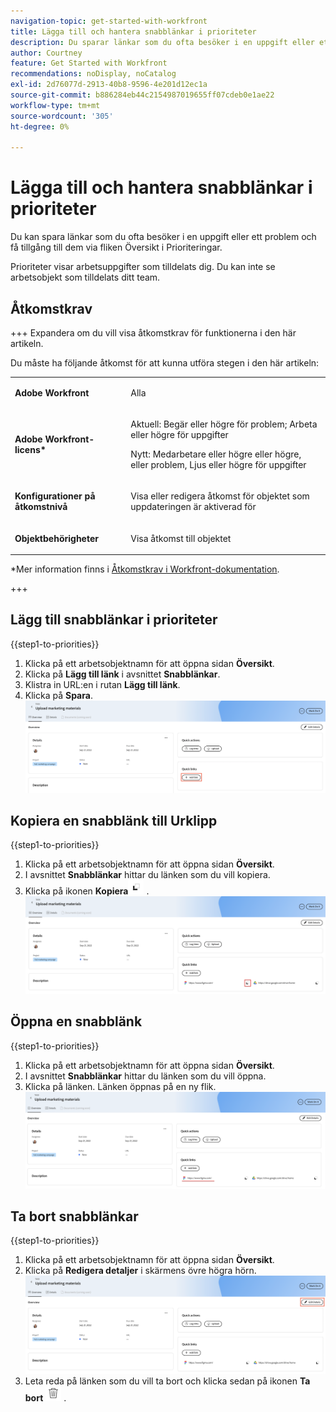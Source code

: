 ```yaml
---
navigation-topic: get-started-with-workfront
title: Lägga till och hantera snabblänkar i prioriteter
description: Du sparar länkar som du ofta besöker i en uppgift eller ett problem i Prioriteter.
author: Courtney
feature: Get Started with Workfront
recommendations: noDisplay, noCatalog
exl-id: 2d76077d-2913-40b8-9596-4e201d12ec1a
source-git-commit: b886284eb44c2154987019655ff07cdeb0e1ae22
workflow-type: tm+mt
source-wordcount: '305'
ht-degree: 0%

---
```


# Lägga till och hantera snabblänkar i prioriteter

Du kan spara länkar som du ofta besöker i en uppgift eller ett problem och få tillgång till dem via fliken Översikt i Prioriteringar.

Prioriteter visar arbetsuppgifter som tilldelats dig. Du kan inte se arbetsobjekt som tilldelats ditt team.

## Åtkomstkrav

+++ Expandera om du vill visa åtkomstkrav för funktionerna i den här artikeln.

Du måste ha följande åtkomst för att kunna utföra stegen i den här artikeln:

<table style="table-layout:auto"> 
 <col> 
 </col> 
 <col> 
 </col> 
 <tbody> 
  <tr> 
   <td role="rowheader"><strong>Adobe Workfront</strong></td> 
   <td> <p>Alla</p> </td> 
  </tr> 
  <tr> 
   <td role="rowheader"><strong>Adobe Workfront-licens*</strong></td> 
   <td> 
   <p>Aktuell: Begär eller högre för problem; Arbeta eller högre för uppgifter</p>
   <p>Nytt: Medarbetare eller högre eller högre, eller problem, Ljus eller högre för uppgifter</p> 
   </td> 
  </tr> 
  <tr> 
   <td role="rowheader"><strong>Konfigurationer på åtkomstnivå</strong></td> 
   <td> <p>Visa eller redigera åtkomst för objektet som uppdateringen är aktiverad för</p></td> 
  </tr> 
  <tr> 
   <td role="rowheader"><strong>Objektbehörigheter</strong></td> 
   <td> <p>Visa åtkomst till objektet</p></td> 
  </tr> 
 </tbody> 
</table>

*Mer information finns i [Åtkomstkrav i Workfront-dokumentation](/help/quicksilver/administration-and-setup/add-users/access-levels-and-object-permissions/access-level-requirements-in-documentation.md).

+++

## Lägg till snabblänkar i prioriteter

{{step1-to-priorities}}

1. Klicka på ett arbetsobjektnamn för att öppna sidan **Översikt**.
1. Klicka på **Lägg till länk** i avsnittet **Snabblänkar**.
1. Klistra in URL:en i rutan **Lägg till länk**.
1. Klicka på **Spara**.
   ![Lägg till länk](assets/add-link.png)

## Kopiera en snabblänk till Urklipp

{{step1-to-priorities}}

1. Klicka på ett arbetsobjektnamn för att öppna sidan **Översikt**.
1. I avsnittet **Snabblänkar** hittar du länken som du vill kopiera.
1. Klicka på ikonen **Kopiera**![&#x200B; Kopiera](assets/copy-icon.png) .
   ![Kopiera länk](assets/copy-link.png)

## Öppna en snabblänk

{{step1-to-priorities}}

1. Klicka på ett arbetsobjektnamn för att öppna sidan **Översikt**.
1. I avsnittet **Snabblänkar** hittar du länken som du vill öppna.
1. Klicka på länken. Länken öppnas på en ny flik.
   ![Öppna länk](assets/open-link.png)

## Ta bort snabblänkar

{{step1-to-priorities}}

1. Klicka på ett arbetsobjektnamn för att öppna sidan **Översikt**.
1. Klicka på **Redigera detaljer** i skärmens övre högra hörn.
   ![Redigera information](assets/edit-details.png)
1. Leta reda på länken som du vill ta bort och klicka sedan på ikonen **Ta bort** ![Ta bort](assets/delete-icon.png) .
